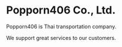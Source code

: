 # Popporn406 Co., Ltd.

Popporn406 is Thai transportation company.

We support great services to our customers.
